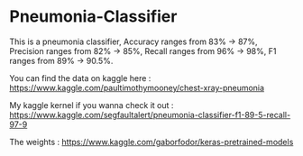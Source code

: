 # Pneumonia-Classifier


This is a pneumonia classifier, Accuracy ranges from 83% -> 87%, Precision ranges from 82% -> 85%, Recall ranges from 96% -> 98%, F1 ranges from 89% -> 90.5%. 

You can find the data on kaggle here : https://www.kaggle.com/paultimothymooney/chest-xray-pneumonia 

My kaggle kernel if you wanna check it out : https://www.kaggle.com/segfaultalert/pneumonia-classifier-f1-89-5-recall-97-9 

The weights : https://www.kaggle.com/gaborfodor/keras-pretrained-models 

